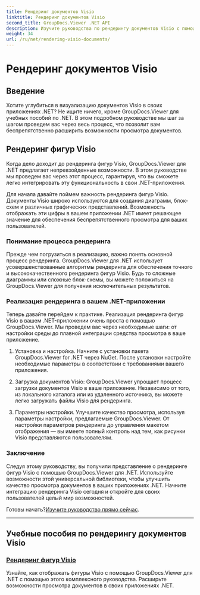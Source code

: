 ```yaml
---
title: Рендеринг документов Visio
linktitle: Рендеринг документов Visio
second_title: GroupDocs.Viewer .NET API
description: Изучите руководства по рендерингу документов Visio с помощью GroupDocs.Viewer для .NET. Научитесь легко расширять возможности просмотра документов в своих приложениях .NET.
weight: 34
url: /ru/net/rendering-visio-documents/
---
```


# Рендеринг документов Visio

## Введение

Хотите углубиться в визуализацию документов Visio в своих приложениях .NET? Не ищите ничего, кроме GroupDocs.Viewer для учебных пособий по .NET. В этом подробном руководстве мы шаг за шагом проведем вас через весь процесс, что позволит вам беспрепятственно расширить возможности просмотра документов.

## Рендеринг фигур Visio

Когда дело доходит до рендеринга фигур Visio, GroupDocs.Viewer для .NET предлагает непревзойденные возможности. В этом руководстве мы проведем вас через этот процесс, гарантируя, что вы сможете легко интегрировать эту функциональность в свои .NET-приложения.

Для начала давайте поймем важность рендеринга фигур Visio. Документы Visio широко используются для создания диаграмм, блок-схем и различных графических представлений. Возможность отображать эти цифры в вашем приложении .NET имеет решающее значение для обеспечения беспрепятственного просмотра для ваших пользователей.

### Понимание процесса рендеринга

Прежде чем погрузиться в реализацию, важно понять основной процесс рендеринга. GroupDocs.Viewer для .NET использует усовершенствованные алгоритмы рендеринга для обеспечения точного и высококачественного рендеринга фигур Visio. Будь то сложные диаграммы или сложные блок-схемы, вы можете положиться на GroupDocs.Viewer для получения исключительных результатов.

### Реализация рендеринга в вашем .NET-приложении

Теперь давайте перейдем к практике. Реализация рендеринга фигур Visio в вашем .NET-приложении очень проста с помощью GroupDocs.Viewer. Мы проведем вас через необходимые шаги: от настройки среды до плавной интеграции средства просмотра в ваше приложение.

1. Установка и настройка. Начните с установки пакета GroupDocs.Viewer for .NET через NuGet. После установки настройте необходимые параметры в соответствии с требованиями вашего приложения.

2. Загрузка документов Visio: GroupDocs.Viewer упрощает процесс загрузки документов Visio в ваше приложение. Независимо от того, из локального каталога или из удаленного источника, вы можете легко загружать файлы Visio для рендеринга.

3. Параметры настройки. Улучшите качество просмотра, используя параметры настройки, предлагаемые GroupDocs.Viewer. От настройки параметров рендеринга до управления макетом отображения — вы имеете полный контроль над тем, как рисунки Visio представляются пользователям.

### Заключение

Следуя этому руководству, вы получили представление о рендеринге фигур Visio с помощью GroupDocs.Viewer для .NET. Используйте возможности этой универсальной библиотеки, чтобы улучшить качество просмотра документов в ваших приложениях .NET. Начните интеграцию рендеринга Visio сегодня и откройте для своих пользователей целый мир возможностей.

 Готовы начать?[Изучите руководство прямо сейчас](./render-visio-figures/).

---

## Учебные пособия по рендерингу документов Visio
### [Рендеринг фигур Visio](./render-visio-figures/)
Узнайте, как отображать фигуры Visio с помощью GroupDocs.Viewer для .NET с помощью этого комплексного руководства. Расширьте возможности просмотра документов в своих приложениях .NET.